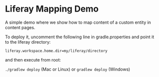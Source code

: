 # Liferay Mapping Demo

A simple demo where we show how to map content of a custom entity in content pages.

To deploy it, uncomment the following line in gradle.properties and point it to the liferay directory:

`liferay.workspace.home.dir=my/liferay/directory`

and then execute from root:

`./gradlew deploy` (Mac or Linux) or `gradlew deploy` (Windows)